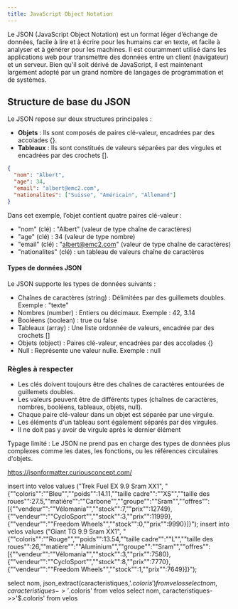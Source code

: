 ```yaml
---
title: JavaScript Object Notation
---
```


Le JSON (JavaScript Object Notation) est un format léger d’échange de données, facile à lire et à écrire pour les humains car en texte, et facile à analyser et à générer pour les machines. Il est couramment utilisé dans les applications web pour transmettre des données entre un client (navigateur) et un serveur. Bien qu'il soit dérivé de JavaScript, il est maintenant largement adopté par un grand nombre de langages de programmation et de systèmes.

## Structure de base du JSON

Le JSON repose sur deux structures principales :

- **Objets** : Ils sont composés de paires clé-valeur, encadrées par des accolades {}.
- **Tableaux** : Ils sont constitués de valeurs séparées par des virgules et encadrées par des crochets [].

```json
{
  "nom": "Albert",
  "age": 34,
  "email": "albert@emc2.com",
  "nationalites": ["Suisse", "Américain", "Allemand"]
}
```

Dans cet exemple, l’objet contient quatre paires clé-valeur :

- "nom" (clé) : "Albert" (valeur de type chaîne de caractères)
- "age" (clé) : 34 (valeur de type nombre)
- "email" (clé) : "albert@emc2.com" (valeur de type chaîne de caractères)
- "nationalites" (clé) : un tableau de valeurs chaîne de caractères

#### Types de données JSON

Le JSON supporte les types de données suivants :

- Chaînes de caractères (string) : Délimitées par des guillemets doubles. Exemple : "texte"
- Nombres (number) : Entiers ou décimaux. Exemple : 42, 3.14
- Booléens (boolean) : true ou false
- Tableaux (array) : Une liste ordonnée de valeurs, encadrée par des crochets []
- Objets (object) : Paires clé-valeur, encadrées par des accolades {}
- Null : Représente une valeur nulle. Exemple : null

### Règles à respecter

- Les clés doivent toujours être des chaînes de caractères entourées de guillemets doubles.
- Les valeurs peuvent être de différents types (chaînes de caractères, nombres, booléens, tableaux, objets, null).
- Chaque paire clé-valeur dans un objet est séparée par une virgule.
- Les éléments d'un tableau sont également séparés par des virgules.
- Il ne doit pas y avoir de virgule après le dernier élément

Typage limité : Le JSON ne prend pas en charge des types de données plus complexes comme les dates, les fonctions, ou les références circulaires d'objets.

https://jsonformatter.curiousconcept.com/

insert into velos values ("Trek Fuel EX 9.9 Sram XX1", "{""coloris"":""Bleu"",""poids"":14.11,""taille cadre"":""XS"",""taille des roues"":27.5,""matière"":""Carbone"",""groupe"":""Sram"",""offres"":[{""vendeur"":""Vélomania"",""stock"":7,""prix"":12749},{""vendeur"":""CycloSport"",""stock"":3,""prix"":11999},{""vendeur"":""Freedom Wheels"",""stock"":0,""prix"":9990}]}");
insert into velos values ("Giant TG 9.9 Sram XX1", "{""coloris"":""Rouge"",""poids"":13.54,""taille cadre"":""L"",""taille des roues"":26,""matière"":""Aluminium"",""groupe"":""Sram"",""offres"":[{""vendeur"":""Vélomania"",""stock"":3,""prix"":7580},{""vendeur"":""CycloSport"",""stock"":8,""prix"":7770},{""vendeur"":""Freedom Wheels"",""stock"":1,""prix"":7649}]}");

select nom, json_extract(caracteristiques,'$.coloris') from velos
select nom, caracteristiques->'$.coloris' from velos
select nom, caracteristiques->>'$.coloris' from velos
